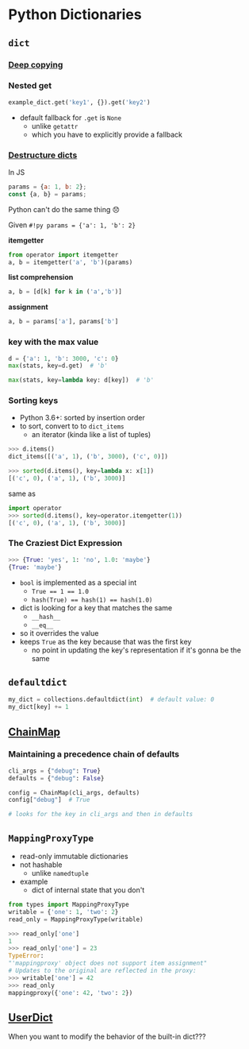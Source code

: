 # Python Dictionaries

## `dict`

### [Deep copying](https://fullchee.github.io/notes/backend/python/custom-classes/?h=shallow#deep-copying)

### Nested get

```python
example_dict.get('key1', {}).get('key2')
```

- default fallback for `.get` is `None`
    - unlike `getattr`
    - which you have to explicitly provide a fallback

### [Destructure dicts](https://stackoverflow.com/a/52083390/8479344)

In JS

```javascript
params = {a: 1, b: 2};
const {a, b} = params;
```

Python can't do the same thing 😞

Given `#!py params = {'a': 1, 'b': 2}`

**itemgetter**

```python
from operator import itemgetter
a, b = itemgetter('a', 'b')(params)
```

**list comprehension**

```python
a, b = [d[k] for k in ('a','b')]
```

**assignment**

```python
a, b = params['a'], params['b']
```

### key with the max value

```python
d = {'a': 1, 'b': 3000, 'c': 0}
max(stats, key=d.get)  # 'b'

max(stats, key=lambda key: d[key])  # 'b'
```

### Sorting keys

- Python 3.6+: sorted by insertion order
- to sort, convert to to `dict_items`
    - an iterator (kinda like a list of tuples)

```python
>>> d.items()
dict_items([('a', 1), ('b', 3000), ('c', 0)])
```

```python
>>> sorted(d.items(), key=lambda x: x[1])
[('c', 0), ('a', 1), ('b', 3000)]
```

same as

```python
import operator
>>> sorted(d.items(), key=operator.itemgetter(1))
[('c', 0), ('a', 1), ('b', 3000)]
```
### The Craziest Dict Expression

```python
>>> {True: 'yes', 1: 'no', 1.0: 'maybe'}
{True: 'maybe'}
```

- `bool` is implemented as a special int
    - `True == 1 == 1.0`
    - `hash(True) == hash(1) == hash(1.0)`
- dict is looking for a key that matches the same 
    - `__hash__`
    - `__eq__`
- so it overrides the value
- keeps `True` as the key because that was the first key
    - no point in updating the key's representation if it's gonna be the same


## `defaultdict`

```python
my_dict = collections.defaultdict(int)  # default value: 0
my_dict[key] += 1
```

## [ChainMap](https://florimond.dev/en/posts/2018/07/a-practical-usage-of-chainmap-in-python/#example-the-shopping-inventory)

### Maintaining a precedence chain of defaults

```python
cli_args = {"debug": True}
defaults = {"debug": False}

config = ChainMap(cli_args, defaults)
config["debug"]  # True

# looks for the key in cli_args and then in defaults
```

##  `MappingProxyType`

- read-only immutable dictionaries
- not hashable
    - unlike `namedtuple`
- example
    - dict of internal state that you don't 

```python
from types import MappingProxyType
writable = {'one': 1, 'two': 2}
read_only = MappingProxyType(writable)

>>> read_only['one']
1
>>> read_only['one'] = 23
TypeError:
"'mappingproxy' object does not support item assignment"
# Updates to the original are reflected in the proxy:
>>> writable['one'] = 42
>>> read_only
mappingproxy({'one': 42, 'two': 2})
```

## [UserDict](https://realpython.com/python-collections-module/#customizing-built-ins-userstring-userlist-and-userdict)

When you want to modify the behavior of the built-in dict???
